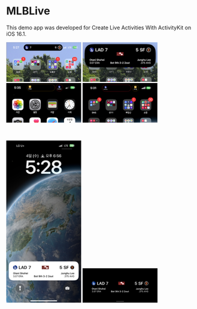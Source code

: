 # MLBLive

This demo app was developed for Create Live Activities With ActivityKit on iOS 16.1.

<p>
<img src="https://raw.githubusercontent.com/fornew21c/MLBLive/main/screenShot/compacted.png" alt="Sample Image" width="200">
<img src="https://raw.githubusercontent.com/fornew21c/MLBLive/main/screenShot/expanded.png" alt="Sample Image" width="200">
<img src="https://raw.githubusercontent.com/fornew21c/MLBLive/main/screenShot/minimalAttach.png" alt="Sample Image" width="200">
<img src="https://raw.githubusercontent.com/fornew21c/MLBLive/main/screenShot/minimalDetach.png" alt="Sample Image" width="200">
</p>

<br/>

<p>
<img src="https://raw.githubusercontent.com/fornew21c/MLBLive/main/screenShot/lockScreen.jpeg" alt="Sample Image" width="200">
<img src="https://raw.githubusercontent.com/fornew21c/MLBLive/main/screenShot/standby.jpeg" alt="Sample Image" width="200">
</p>

